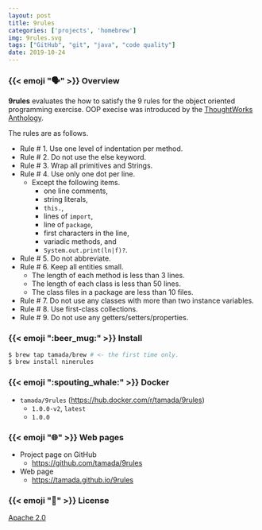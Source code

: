 ```yaml
---
layout: post
title: 9rules
categories: ['projects', 'homebrew']
img: 9rules.svg
tags: ["GitHub", "git", "java", "code quality"]
date: 2019-10-24
---
```


### {{< emoji ":speaking_head:" >}} Overview

**9rules** evaluates the how to satisfy the 9 rules for the object oriented programming exercise.
OOP execise was introduced by the [ThoughtWorks Anthology](http://shop.oreilly.com/product/9781934356142.do).

The rules are as follows.

* Rule # 1. Use one level of indentation per method.
* Rule # 2. Do not use the else keyword.
* Rule # 3. Wrap all primitives and Strings.
* Rule # 4. Use only one dot per line.
    * Except the following items.
      * one line comments,
      * string literals,
      * `this.`, 
      * lines of `import`, 
      * line of `package`,
      * first characters in the line,
      * variadic methods, and 
      * `System.out.print(ln|f)?`.
* Rule # 5. Do not abbreviate.
* Rule # 6. Keep all entities small.
    * The length of each method is less than 3 lines.
    * The length of each class is less than 50 lines.
    * The class files in a package are less than 10 files.
* Rule # 7. Do not use any classes with more than two instance variables.
* Rule # 8. Use first-class collections.
* Rule # 9. Do not use any getters/setters/properties.



### {{< emoji ":beer_mug:" >}} Install

```sh
$ brew tap tamada/brew # <- the first time only.
$ brew install ninerules
```

### {{< emoji ":spouting_whale:" >}} Docker

* `tamada/9rules` (https://hub.docker.com/r/tamada/9rules)
    * `1.0.0-v2`, `latest`
    * `1.0.0`

### {{< emoji ":globe_with_meridians:" >}} Web pages

* Project page on GitHub
    * https://github.com/tamada/9rules
* Web page
    * https://tamada.github.io/9rules

### {{< emoji ":scroll:" >}} License

[Apache 2.0](https://github.com/tamada/9rules/blob/master/LICENSE)
